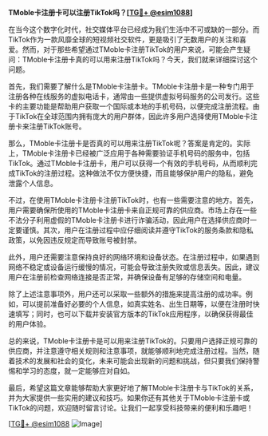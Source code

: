 **TMoble卡注册卡可以注册TikTok吗？[[TG💪+ @esim1088](https://t.me/s/esim1088)]**

在当今这个数字化时代，社交媒体平台已经成为我们生活中不可或缺的一部分。而TikTok作为一款风靡全球的短视频社交软件，更是吸引了无数用户的关注和喜爱。然而，对于那些希望通过TMoble卡注册TikTok的用户来说，可能会产生疑问：TMoble卡注册卡真的可以用来注册TikTok吗？今天，我们就来详细探讨这个问题。

首先，我们需要了解什么是TMoble卡注册卡。TMoble卡注册卡是一种专门用于注册各种在线服务的虚拟电话卡，通常由一些提供虚拟号码服务的公司发行。这些卡的主要功能是帮助用户获取一个国际或本地的手机号码，以便完成注册流程。由于TikTok在全球范围内拥有庞大的用户群体，因此许多用户选择使用TMoble卡注册卡来注册TikTok账号。

那么，TMoble卡注册卡是否真的可以用来注册TikTok呢？答案是肯定的。实际上，TMoble卡注册卡已经被广泛应用于各种需要验证手机号码的服务中，包括TikTok。通过TMoble卡注册卡，用户可以获得一个有效的手机号码，从而顺利完成TikTok的注册过程。这种做法不仅方便快捷，而且能够保护用户的隐私，避免泄露个人信息。

不过，在使用TMoble卡注册卡注册TikTok时，也有一些需要注意的地方。首先，用户需要确保所使用的TMoble卡注册卡来自正规可靠的供应商。市场上存在一些不法分子利用虚假的TMoble卡注册卡进行诈骗活动，因此用户在选择供应商时一定要谨慎。其次，用户在注册过程中应仔细阅读并遵守TikTok的服务条款和隐私政策，以免因违反规定而导致账号被封禁。

此外，用户还需要注意保持良好的网络环境和设备状态。在注册过程中，如果遇到网络不稳定或设备运行缓慢的情况，可能会导致注册失败或信息丢失。因此，建议用户在注册前检查网络连接是否正常，并确保设备有足够的存储空间和电量。

除了上述注意事项外，用户还可以采取一些额外的措施来提高注册的成功率。例如，可以提前准备好必要的个人信息，如真实姓名、出生日期等，以便在注册时快速填写；同时，也可以下载并安装官方版本的TikTok应用程序，以确保获得最佳的用户体验。

总的来说，TMoble卡注册卡是可以用来注册TikTok的。只要用户选择正规可靠的供应商，并注意遵守相关规则和注意事项，就能够顺利地完成注册过程。当然，随着技术的发展和社会的变化，未来可能会出现新的问题和挑战，但只要我们保持警惕和学习的态度，就一定能够应对自如。

最后，希望这篇文章能够帮助大家更好地了解TMoble卡注册卡与TikTok的关系，并为大家提供一些实用的建议和技巧。如果你还有其他关于TMoble卡注册卡或TikTok的问题，欢迎随时留言讨论。让我们一起享受科技带来的便利和乐趣吧！

[[TG💪+ @esim1088](https://t.me/s/esim1088) ![Image](https://i.postimg.cc/4NQfJmqS/Snipaste-2025-05-13-00-14-12.png)]